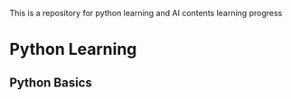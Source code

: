 This is a repository for python learning and AI contents learning progress
# Python Learning
## Python Basics

